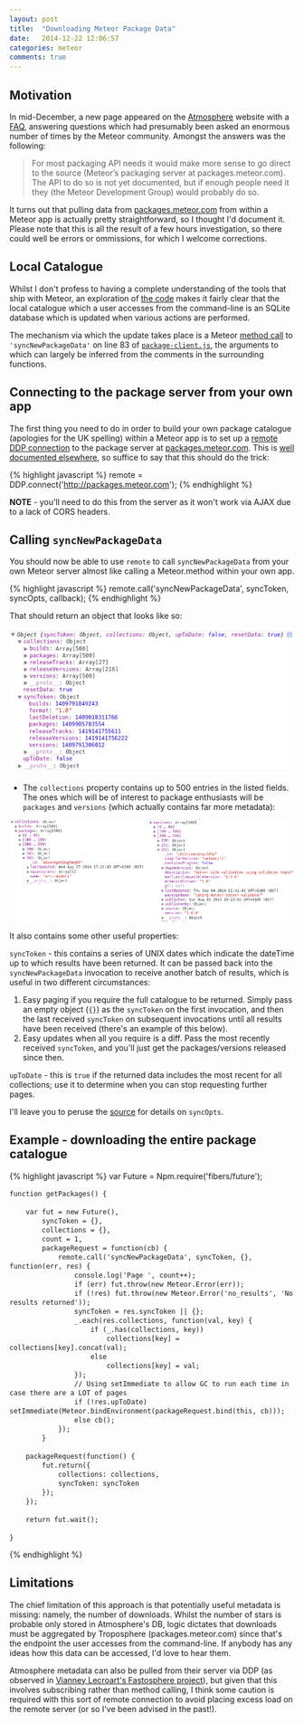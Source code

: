 ```yaml
---
layout: post
title:  "Downloading Meteor Package Data"
date:   2014-12-22 12:06:57
categories: meteor
comments: true
---
```


## Motivation

In mid-December, a new page appeared on the [Atmosphere](http://atmospherejs.com) website with a [FAQ](https://atmospherejs.com/i/faq), answering questions which had presumably been asked an enormous number of times by the Meteor community.  Amongst the answers was the following:

 > For most packaging API needs it would make more sense to go direct to the source (Meteor’s packaging server at packages.meteor.com). The API to do so is not yet documented, but if enough people need it they (the Meteor Development Group) would probably do so.

 It turns out that pulling data from [packages.meteor.com](http://packages.meteor.com) from within a Meteor app is actually pretty straightforward, so I thought I'd document it.  Please note that this is all the result of a few hours investigation, so there could well be errors or ommissions, for which I welcome corrections.

 ## Local Catalogue

 Whilst I don't profess to having a complete understanding of the tools that ship with Meteor, an exploration of [the code](https://github.com/meteor/meteor/tree/bd54f09e4ce299035c2ad57e02f558d64f6b0a93/tools) makes it fairly clear that the local catalogue which a user accesses from the command-line is an SQLite database which is updated when various actions are performed.

 The mechanism via which the update takes place is a Meteor [method call](http://docs.meteor.com/#/full/meteor_call) to `'syncNewPackageData'` on line 83 of [`package-client.js`](https://github.com/meteor/meteor/blob/bd54f09e4ce299035c2ad57e02f558d64f6b0a93/tools/package-client.js), the arguments to which can largely be inferred from the comments in the surrounding functions.

 ## Connecting to the package server from your own app

 The first thing you need to do in order to build your own package catalogue (apologies for the UK spelling) within a Meteor app is to set up a [remote DDP connection](http://docs.meteor.com/#/full/ddp_connect) to the package server at [packages.meteor.com](http://packages.meteor.com).  This is [well documented elsewhere](http://stackoverflow.com/questions/18358526/connect-two-meteor-applications-using-ddp?rq=1), so suffice to say that this should do the trick:

 {% highlight javascript %}
	remote = DDP.connect('http://packages.meteor.com');
{% endhighlight %}

 **NOTE** - you'll need to do this from the server as it won't work via AJAX due to a lack of CORS headers.

  ## Calling `syncNewPackageData`

  You should now be able to use `remote` to call `syncNewPackageData` from your own Meteor server almost like calling a Meteor.method within your own app.

 {% highlight javascript %}
	remote.call('syncNewPackageData', syncToken, syncOpts, callback);
{% endhighlight %}

That should return an object that looks like so:

![syncPackage object](/assets/syncPackage.png)

* The `collections` property contains up to 500 entries in the listed fields.  The ones which will be of interest to package enthusiasts will be `packages` and `versions` (which actually contains far more metadata):

![syncPackage collections](/assets/syncPackageCollections.png)

It also contains some other useful properties:

`syncToken` - this contains a series of UNIX dates which indicate the dateTime up to which results have been returned.  It can be passed back into the `syncNewPackageData` invocation to receive another batch of results, which is useful in two different circumstances:

1. Easy paging if you require the full catalogue to be returned.  Simply pass an empty object (`{}`) as the `syncToken` on the first invocation, and then the last received `syncToken` on subsequent invocations until all results have been received (there's an example of this below).
2. Easy updates when all you require is a diff.  Pass the most recently received `syncToken`, and you'll just get the packages/versions released since then.

`upToDate` - this is `true` if the returned data includes the most recent for all collections; use it to determine when you can stop requesting further pages.

I'll leave you to peruse the [source](https://github.com/meteor/meteor/blob/bd54f09e4ce299035c2ad57e02f558d64f6b0a93/tools/package-client.js) for details on `syncOpts`.

## Example - downloading the entire package catalogue

 {% highlight javascript %}
	var Future = Npm.require('fibers/future');

	function getPackages() {

		var fut = new Future(),
			syncToken = {},
			collections = {},
			count = 1,
			packageRequest = function(cb) {
				remote.call('syncNewPackageData', syncToken, {}, function(err, res) {
					console.log('Page ', count++);
					if (err) fut.throw(new Meteor.Error(err));
					if (!res) fut.throw(new Meteor.Error('no_results', 'No results returned'));
					syncToken = res.syncToken || {};
					_.each(res.collections, function(val, key) {
						if (_.has(collections, key))
							collections[key] = collections[key].concat(val);
						else
							collections[key] = val;
					});
					// Using setImmediate to allow GC to run each time in case there are a LOT of pages
					if (!res.upToDate) setImmediate(Meteor.bindEnvironment(packageRequest.bind(this, cb)));		
					else cb();
				});
			}

		packageRequest(function() {
			fut.return({
				collections: collections,
				syncToken: syncToken
			});
		});

		return fut.wait();

	}
{% endhighlight %}

## Limitations

The chief limitation of this approach is that potentially useful metadata is missing: namely, the number of downloads.  Whilst the number of stars is probable only stored in Atmosphere's DB, logic dictates that downloads must be aggregated by Troposphere (packages.meteor.com) since that's the endpoint the user accesses from the command-line.  If anybody has any ideas how this data can be accessed, I'd love to hear them.

Atmosphere metadata can also be pulled from their server via DDP (as observed in [Vianney Lecroart's Fastosphere project](https://github.com/acemtp/meteor-fastosphere)), but given that this involves subscribing rather than method calling, I think some caution is required with this sort of remote connection to avoid placing excess load on the remote server (or so I've been advised in the past!).